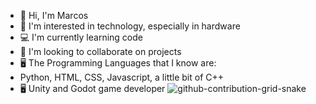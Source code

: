 - 👋 Hi, I'm Marcos 
- 👀 I'm interested in technology, especially in hardware
- 💻 I'm currently learning code
- 💞️ I'm looking to collaborate on projects
- 🖥 The Programming Languages that I know are:
- Python, HTML, CSS, Javascript, a little bit of C++
- 🖥 Unity and Godot game developer
![github-contribution-grid-snake](https://user-images.githubusercontent.com/94223917/213924188-c17ff2f0-34fa-4ba7-8413-b71ad03f371a.svg)
